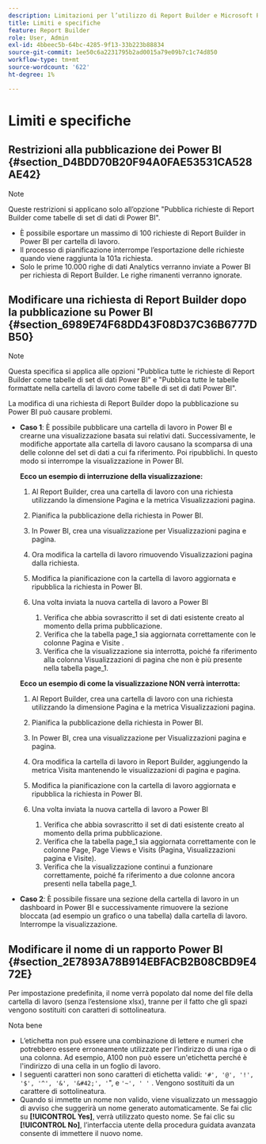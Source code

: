 ```yaml
---
description: Limitazioni per l’utilizzo di Report Builder e Microsoft Power BI.
title: Limiti e specifiche
feature: Report Builder
role: User, Admin
exl-id: 4bbeec5b-64bc-4285-9f13-33b223b88834
source-git-commit: 1ee50c6a2231795b2ad0015a79e09b7c1c74d850
workflow-type: tm+mt
source-wordcount: '622'
ht-degree: 1%

---
```


# Limiti e specifiche

## Restrizioni alla pubblicazione dei Power BI {#section_D4BDD70B20F94A0FAE53531CA528AE42}

>[!NOTE]
>
>Queste restrizioni si applicano solo all’opzione &quot;Pubblica richieste di Report Builder come tabelle di set di dati di Power BI&quot;.

* È possibile esportare un massimo di 100 richieste di Report Builder in Power BI per cartella di lavoro.
* Il processo di pianificazione interrompe l’esportazione delle richieste quando viene raggiunta la 101a richiesta.
* Solo le prime 10.000 righe di dati Analytics verranno inviate a Power BI per richiesta di Report Builder. Le righe rimanenti verranno ignorate.

## Modificare una richiesta di Report Builder dopo la pubblicazione su Power BI {#section_6989E74F68DD43F08D37C36B6777DB50}

>[!NOTE]
>
>Questa specifica si applica alle opzioni &quot;Pubblica tutte le richieste di Report Builder come tabelle di set di dati Power BI&quot; e &quot;Pubblica tutte le tabelle formattate nella cartella di lavoro come tabelle di set di dati Power BI&quot;.

La modifica di una richiesta di Report Builder dopo la pubblicazione su Power BI può causare problemi.

* **Caso 1**: È possibile pubblicare una cartella di lavoro in Power BI e crearne una visualizzazione basata sui relativi dati. Successivamente, le modifiche apportate alla cartella di lavoro causano la scomparsa di una delle colonne del set di dati a cui fa riferimento. Poi ripubblichi. In questo modo si interrompe la visualizzazione in Power BI.

   **Ecco un esempio di interruzione della visualizzazione:**

   1. Al Report Builder, crea una cartella di lavoro con una richiesta utilizzando la dimensione Pagina e la metrica Visualizzazioni pagina.
   2. Pianifica la pubblicazione della richiesta in Power BI.
   3. In Power BI, crea una visualizzazione per Visualizzazioni pagina e pagina.
   4. Ora modifica la cartella di lavoro rimuovendo Visualizzazioni pagina dalla richiesta.
   5. Modifica la pianificazione con la cartella di lavoro aggiornata e ripubblica la richiesta in Power BI.
   6. Una volta inviata la nuova cartella di lavoro a Power BI

      1. Verifica che abbia sovrascritto il set di dati esistente creato al momento della prima pubblicazione.
      2. Verifica che la tabella page_1 sia aggiornata correttamente con le colonne Pagina e Visite .
      3. Verifica che la visualizzazione sia interrotta, poiché fa riferimento alla colonna Visualizzazioni di pagina che non è più presente nella tabella page_1.

   **Ecco un esempio di come la visualizzazione NON verrà interrotta:**

   1. Al Report Builder, crea una cartella di lavoro con una richiesta utilizzando la dimensione Pagina e la metrica Visualizzazioni pagina.
   2. Pianifica la pubblicazione della richiesta in Power BI.
   3. In Power BI, crea una visualizzazione per Visualizzazioni pagina e pagina.
   4. Ora modifica la cartella di lavoro in Report Builder, aggiungendo la metrica Visita mantenendo le visualizzazioni di pagina e pagina.
   5. Modifica la pianificazione con la cartella di lavoro aggiornata e ripubblica la richiesta in Power BI.
   6. Una volta inviata la nuova cartella di lavoro a Power BI

      1. Verifica che abbia sovrascritto il set di dati esistente creato al momento della prima pubblicazione.
      2. Verifica che la tabella page_1 sia aggiornata correttamente con le colonne Page, Page Views e Visits (Pagina, Visualizzazioni pagina e Visite).
      3. Verifica che la visualizzazione continui a funzionare correttamente, poiché fa riferimento a due colonne ancora presenti nella tabella page_1.


* **Caso 2**: È possibile fissare una sezione della cartella di lavoro in un dashboard in Power BI e successivamente rimuovere la sezione bloccata (ad esempio un grafico o una tabella) dalla cartella di lavoro. Interrompe la visualizzazione.

## Modificare il nome di un rapporto Power BI {#section_2E7893A78B914EBFACB2B08CBD9E472E}

Per impostazione predefinita, il nome verrà popolato dal nome del file della cartella di lavoro (senza l’estensione xlsx), tranne per il fatto che gli spazi vengono sostituiti con caratteri di sottolineatura.

Nota bene

* L’etichetta non può essere una combinazione di lettere e numeri che potrebbero essere erroneamente utilizzate per l’indirizzo di una riga o di una colonna. Ad esempio, A100 non può essere un&#39;etichetta perché è l&#39;indirizzo di una cella in un foglio di lavoro.
* I seguenti caratteri non sono caratteri di etichetta validi: `'#', '@', '!', '$', '^', '&', '&#42;', '`&quot;, e `'~', ' '` . Vengono sostituiti da un carattere di sottolineatura.
* Quando si immette un nome non valido, viene visualizzato un messaggio di avviso che suggerirà un nome generato automaticamente. Se fai clic su **[!UICONTROL Yes]**, verrà utilizzato questo nome. Se fai clic su **[!UICONTROL No]**, l’interfaccia utente della procedura guidata avanzata consente di immettere il nuovo nome.

